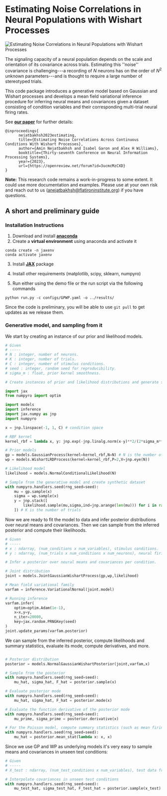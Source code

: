 # Estimating Noise Correlations in Neural Populations with Wishart Processes

![Estimating Noise Correlations in Neural Populations with Wishart Processes](https://github.com/neurostatslab/wishart-process/assets/5959554/7a1c2a46-1f2c-4107-ab00-906d9344332e)

The signaling capacity of a neural population depends on the scale and orientation of its covariance across trials. Estimating this ''noise'' covariance is challenging---a recording of $N$ neurons has on the order of $N^2$ unknown parameters---and is thought to require a large number of stereotyped trials.

This code package introduces a generative model based on Gaussian and Wishart processes and develops a mean field variational inference procedure for inferring neural means and covariances given a dataset consisting of condition variables and their corresponding multi-trial neural firing rates. 

See **[our paper](https://openreview.net/forum?id=3ucmcMzCXD)** for further details:

```
@inproceedings{
      nejatbakhsh2023estimating,
      title={Estimating Noise Correlations Across Continuous Conditions With Wishart Processes},
      author={Amin Nejatbakhsh and Isabel Garon and Alex H Williams},
      booktitle={Thirty-seventh Conference on Neural Information Processing Systems},
      year={2023},
      url={https://openreview.net/forum?id=3ucmcMzCXD}
}
```

**Note:** This research code remains a work-in-progress to some extent. It could use more documentation and examples. Please use at your own risk and reach out to us (anejatbakhsh@flatironinstitute.org) if you have questions.

## A short and preliminary guide

### Installation Instructions

1. Download and install [**anaconda**](https://docs.anaconda.com/anaconda/install/index.html)
2. Create a **virtual environment** using anaconda and activate it

```
conda create -n jaxenv
conda activate jaxenv
```

3. Install [**JAX**](https://github.com/google/jax) package

4. Install other requirements (matplotlib, scipy, sklearn, numpyro)

5. Run either using the demo file or the run script via the following commands

```
python run.py -c configs/GPWP.yaml -o ../results/
```


Since the code is preliminary, you will be able to use `git pull` to get updates as we release them.

### Generative model, and sampling from it

We start by creating an instance of our prior and likelihood models.

```python
# Given
# -----
# N : integer, number of neurons.
# K : integer, number of trials.
# C : integer, number of stimulus conditions.
# seed : integer, random seed for reproducibility.
# sigma_m : float, prior kernel smoothness.

# Create instances of prior and likelihood distributions and generate some synthetic data.

import jax
from numpyro import optim

import models
import inference
import jax.numpy as jnp
import numpyro

x = jnp.linspace(-1, 1, C) # condition space

# RBF kernel
kernel_rbf = lambda x, y: jnp.exp(-jnp.linalg.norm(x-y)**2/(2*sigma_m**2))

# Prior models
gp = models.GaussianProcess(kernel=kernel_rbf,N=N) # N is the number of neurons
wp = models.WishartLRDProcess(kernel=kernel_rbf,P=2,V=jnp.eye(N))

# Likelihood model
likelihood = models.NormalConditionalLikelihood(N)

# Sample from the generative model and create synthetic dataset
with numpyro.handlers.seed(rng_seed=seed):
    mu = gp.sample(x)
    sigma = wp.sample(x)
    y = jnp.stack([
        likelihood.sample(mu,sigma,ind=jnp.arange(len(mu))) for i in range(K) 
    ]) # K is the number of trials
```


Now we are ready to fit the model to data and infer posterior distributions over neural means and covariances. Then we can sample from the inferred posterior and compute their likelihoods.

```python
# Given
# -----
# x : ndarray, (num_conditions x num_variables), stimulus conditions.
# y : ndarray, (num_trials x num_conditions x num_neurons), neural firing rates across C conditions repeated for K trials.

# Infer a posterior over neural means and covariances per condition.

# Joint distribution
joint = models.JointGaussianWishartProcess(gp,wp,likelihood) 

# Mean field variational family
varfam = inference.VariationalNormal(joint.model)

# Running inference
varfam.infer(
    optim=optim.Adam(1e-1),
    x=x,y=y,
    n_iter=20000,
    key=jax.random.PRNGKey(seed)
)
joint.update_params(varfam.posterior)
```

We can sample from the inferred posterior, compute likelihoods and summary statistics, evaluate its mode, compute derivatives, and more.

```python

# Posterior distribution
posterior = models.NormalGaussianWishartPosterior(joint,varfam,x)

# Sample from the posterior
with numpyro.handlers.seed(rng_seed=seed):
    mu_hat, sigma_hat, F_hat = posterior.sample(x)

# Evaluate posterior mode
with numpyro.handlers.seed(rng_seed=seed):
    mu_hat, sigma_hat, F_hat = posterior.mode(x)

# Evaluate the function derivative of the posterior mode 
with numpyro.handlers.seed(rng_seed=seed):
    mu_prime, sigma_prime = posterior.derivative(x)

# For the Poisson model, compute summary statistics (such as mean firing rate)
with numpyro.handlers.seed(rng_seed=seed):
    mu_hat = posterior.mean_stat(lambda x: x, x)
```


Since we use GP and WP as underlying models it's very easy to sample means and covariances in unseen test conditions:

```python
# Given
# -----
# X_test : ndarray, (num_test_conditions x num_variables), test data from first network.

# Interpolate covariances in unseen test conditions
with numpyro.handlers.seed(rng_seed=seed):
    mu_test_hat, sigma_test_hat, F_test_hat = posterior.sample(x_test)
```

